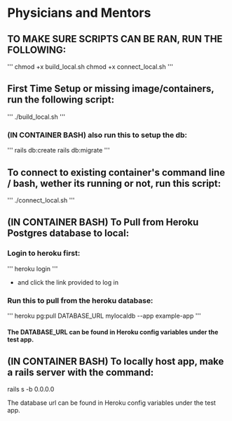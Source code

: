 # Physicians and Mentors


## TO MAKE SURE SCRIPTS CAN BE RAN, RUN THE FOLLOWING:
'''
chmod +x build_local.sh
chmod +x connect_local.sh
'''


## First Time Setup or missing image/containers, run the following script:
'''
./build_local.sh
'''
### (IN CONTAINER BASH) also run this to setup the db:
'''
rails db:create
rails db:migrate
'''


## To connect to existing container's command line / bash, wether its running or not, run this script:
'''
./connect_local.sh
'''


## (IN CONTAINER BASH) To Pull from Heroku Postgres database to local:
### Login to heroku first:
'''
heroku login
'''
* and click the link provided to log in

### Run this to pull from the heroku database:
'''
heroku pg:pull DATABASE_URL mylocaldb --app example-app
'''
#### The DATABASE_URL can be found in Heroku config variables under the test app.


## (IN CONTAINER BASH) To locally host app, make a rails server with the command:
rails s -b 0.0.0.0

The database url can be found in Heroku config variables under the test app.
